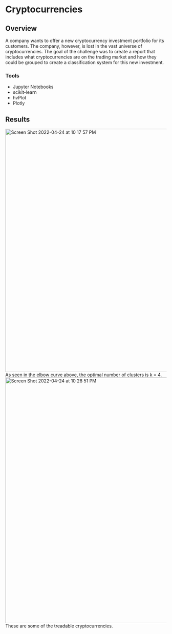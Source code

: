 # Cryptocurrencies
## Overview
A company wants to offer a new cryptocurrency investment portfolio for its customers. The company, however, is lost in the vast universe of cryptocurrencies. The goal of the challenge was to create a report that includes what cryptocurrencies are on the trading market and how they could be grouped to create a classification system for this new investment.
### Tools
- Jupyter Notebooks
- scikit-learn
- hvPlot
- Plotly

## Results
<img width="759" alt="Screen Shot 2022-04-24 at 10 17 57 PM" src="https://user-images.githubusercontent.com/95834653/165015123-58285de5-adb4-4e25-b72c-a99b1c67b545.png">
As seen in the elbow curve above, the optimal number of clusters is k = 4.

<img width="767" alt="Screen Shot 2022-04-24 at 10 28 51 PM" src="https://user-images.githubusercontent.com/95834653/165016063-55888d14-4f5b-43c1-8530-572256cd2897.png">
These are some of the treadable cryptocurrencies.
